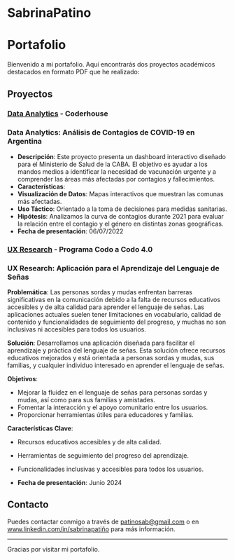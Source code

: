 # SabrinaPatino

# Portafolio

Bienvenido a mi portafolio. Aquí encontrarás dos proyectos académicos destacados en formato PDF que he realizado:

## Proyectos

### [Data Analytics](IT-projects/Proyecto_Covid.pdf) - Coderhouse
### Data Analytics: Análisis de Contagios de COVID-19 en Argentina
- **Descripción**: Este proyecto presenta un dashboard interactivo diseñado para el Ministerio de Salud de la CABA. El objetivo es ayudar a los mandos medios a identificar la necesidad de vacunación urgente y a comprender las áreas más afectadas por contagios y fallecimientos.
- **Características**:
- **Visualización de Datos**: Mapas interactivos que muestran las comunas más afectadas.
- **Uso Táctico**: Orientado a la toma de decisiones para medidas sanitarias.
- **Hipótesis**:
Analizamos la curva de contagios durante 2021 para evaluar la relación entre el contagio y el género en distintas zonas geográficas.
- **Fecha de presentación**: 06/07/2022

### [UX Research](IT-projects/Manos_que_hablan.pdf) - Programa Codo a Codo 4.0
### UX Research: Aplicación para el Aprendizaje del Lenguaje de Señas

**Problemática**:
Las personas sordas y mudas enfrentan barreras significativas en la comunicación debido a la falta de recursos educativos accesibles y de alta calidad para aprender el lenguaje de señas. Las aplicaciones actuales suelen tener limitaciones en vocabulario, calidad de contenido y funcionalidades de seguimiento del progreso, y muchas no son inclusivas ni accesibles para todos los usuarios.

**Solución**:
Desarrollamos una aplicación diseñada para facilitar el aprendizaje y práctica del lenguaje de señas. Esta solución ofrece recursos educativos mejorados y está orientada a personas sordas y mudas, sus familias, y cualquier individuo interesado en aprender el lenguaje de señas.

**Objetivos**:
- Mejorar la fluidez en el lenguaje de señas para personas sordas y mudas, así como para sus familias y amistades.
- Fomentar la interacción y el apoyo comunitario entre los usuarios.
- Proporcionar herramientas útiles para educadores y familias.

**Características Clave**:
- Recursos educativos accesibles y de alta calidad.
- Herramientas de seguimiento del progreso del aprendizaje.
- Funcionalidades inclusivas y accesibles para todos los usuarios.

- **Fecha de presentación**: Junio 2024

## Contacto

Puedes contactar conmigo a través de patinosab@gmail.com o en www.linkedin.com/in/sabrinapatiño para más información.

---

Gracias por visitar mi portafolio.


